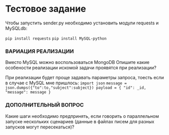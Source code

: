 # Тестовое задание
 Чтобы запустить sender.py необходимо установить модули requests и MySQLdb:
 
 `pip install requests` 
 `pip install MySQL-python`


### ВАРИАЦИЯ РЕАЛИЗАЦИИ
Вместо MySQL можно воспользоваться MongoDB 
Опишите какие особености реализации искомой задачи проявятся при реализации?

При реализации будет проще задавать параметры запроса, тоесть если в случае с MySQL мне пришлось:
`import json`
`message = json.dumps({"to":to,"subject":subject})
    payload = { "id": _id,
                "message": message
              }`

### ДОПОЛНИТЕЛЬНЫЙ ВОПРОС
Какие шаги необходимо предпринять, если говорить о параллельном запуске нескольких сценариев (данные в файлах писем для разных запусков могут пересекаться)?
